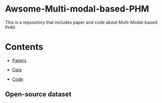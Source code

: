 # Awsome-Multi-modal-based-PHM
This is a reposotory that includes paper and code about Multi-Modal-based PHM.

# Contents
- [Papers](#papers)
 
- [Data](#data)

- [Code](#code)

Open-source dataset
-----


